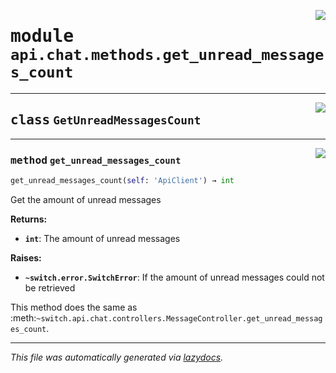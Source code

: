 <!-- markdownlint-disable -->

<a href="https://github.com/switchcollab/Switch-Bots-Python-Library/tree/main/src/switch/api/chat/methods/get_unread_messages_count.py#L0"><img align="right" src="https://img.shields.io/badge/-source-cccccc?style=flat-square"/></a>

# <kbd>module</kbd> `api.chat.methods.get_unread_messages_count`






---

<a href="https://github.com/switchcollab/Switch-Bots-Python-Library/tree/main/src/switch/api/chat/methods/get_unread_messages_count.py#L6"><img align="right" src="https://img.shields.io/badge/-source-cccccc?style=flat-square"/></a>

## <kbd>class</kbd> `GetUnreadMessagesCount`







---

<a href="https://github.com/switchcollab/Switch-Bots-Python-Library/tree/main/src/switch/api/chat/methods/get_unread_messages_count.py#L7"><img align="right" src="https://img.shields.io/badge/-source-cccccc?style=flat-square"/></a>

### <kbd>method</kbd> `get_unread_messages_count`

```python
get_unread_messages_count(self: 'ApiClient') → int
```

Get the amount of unread messages 



**Returns:**
 
 - <b>```int```</b>:  The amount of unread messages 



**Raises:**
 
 - <b>```~switch.error.SwitchError```</b>:  If the amount of unread messages could not be retrieved 

This method does the same as :meth:`~switch.api.chat.controllers.MessageController.get_unread_messages_count`. 




---

_This file was automatically generated via [lazydocs](https://github.com/ml-tooling/lazydocs)._
